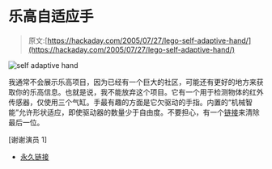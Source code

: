 # 乐高自适应手

> 原文:[https://hackaday.com/2005/07/27/lego-self-adaptive-hand/](https://hackaday.com/2005/07/27/lego-self-adaptive-hand/)

![self adaptive hand](../Images/531a84310dc1e6825661343a9cf89cfb.png)

我通常不会展示乐高项目，因为已经有一个巨大的社区，可能还有更好的地方来获取你的乐高信息。也就是说，我不能放弃这个项目。它有一个用于检测物体的红外传感器，仅使用三个气缸。手最有趣的方面是它欠驱动的手指。内置的“机械智能”允许形状适应，即使驱动器的数量少于自由度。不要担心，有一个[链接](http://wwwrobot.gmc.ulaval.ca/recherche/theme04_a.html)来清除最后一位。

[谢谢演员 1]

*   [永久链接](http://mapage.noos.fr/chrismaker/hand.htm)